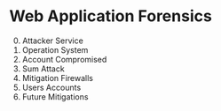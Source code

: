 # Web Application Forensics

0. Attacker Service
1. Operation System
2. Account Compromised
3. Sum Attack
4. Mitigation Firewalls
5. Users Accounts
6. Future Mitigations